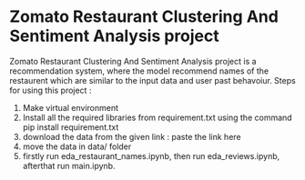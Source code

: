 <h1> Zomato Restaurant Clustering And Sentiment Analysis project </h1>
Zomato Restaurant Clustering And Sentiment Analysis project is a recommendation system,
where the model recommend names of the restaurent which are similar to the input data and user past behavoiur.
Steps for using this project :
<ol>
<li> Make virtual environment</li>
<li> Install all the required libraries from requirement.txt using the command pip install requirement.txt</li>
<li> download the data from the given link : paste the link here</li>
<li> move the data in data/ folder</li>
<li> firstly run eda_restaurant_names.ipynb, then run eda_reviews.ipynb, afterthat run main.ipynb.</li>
</ol>
